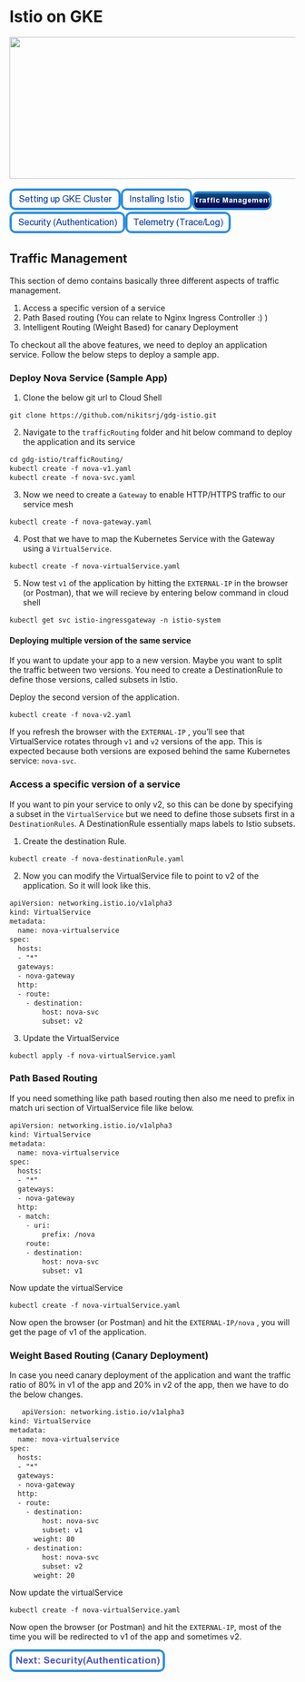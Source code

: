 # Istio on GKE

<img src="https://cdn-images-1.medium.com/max/2000/1*Z_-ulLqHoVA2jOVIEU3G5Q.png" height="250" width="1000"/>

[![Setting Up GKE Cluster](https://github.com/nikitsrj/gdg-istio/blob/master/readme/setupgke.png)](./agenda.md)[![Installing Istio](https://github.com/nikitsrj/gdg-istio/blob/master/readme/istioinstall.png)](./istio.md)[![Traffic Management](https://github.com/nikitsrj/gdg-istio/blob/master/readme/trafficenable.png)](./traffic.md)[![Security Authentication](https://github.com/nikitsrj/gdg-istio/blob/master/readme/authentication.png)](./security.md)[![Telemetry](https://github.com/nikitsrj/gdg-istio/blob/master/readme/telem.png)](./telemetry.md)

## Traffic Management

This section of demo contains basically three different aspects of traffic management.

1. Access a specific version of a service
2. Path Based routing (You can relate to Nginx Ingress Controller :) )
3. Intelligent Routing (Weight Based) for canary Deployment

To checkout all the above features, we need to deploy an application service. Follow the below steps to deploy a sample app.

### Deploy Nova Service (Sample App)

1. Clone the below git url to Cloud Shell
```
git clone https://github.com/nikitsrj/gdg-istio.git
```

2. Navigate to the `trafficRouting` folder and hit below command to deploy the application and its service 
```
cd gdg-istio/trafficRouting/
kubectl create -f nova-v1.yaml
kubectl create -f nova-svc.yaml
```

3. Now we need to create a `Gateway` to enable HTTP/HTTPS traffic to our service mesh
```
kubectl create -f nova-gateway.yaml
```
4. Post that we have to map the Kubernetes Service with the Gateway using a `VirtualService`.
```
kubectl create -f nova-virtualService.yaml
```
5. Now test `v1` of the application by hitting the `EXTERNAL-IP` in the browser (or Postman), that we will recieve by entering below command in cloud shell
```
kubectl get svc istio-ingressgateway -n istio-system
```

#### Deploying multiple version of the same service 

If you want to update your app to a new version. Maybe you want to split the traffic between two versions. You need to create a DestinationRule to define those versions, called subsets in Istio. 

Deploy the second version of the application.
```
kubectl create -f nova-v2.yaml
```
If you refresh the browser with the `EXTERNAL-IP` , you’ll see that VirtualService rotates through `v1` and `v2` versions of the app. This is expected because both versions are exposed behind the same Kubernetes service: `nova-svc`.

### Access a specific version of a service
If you want to pin your service to only v2, so this can be done by specifying a subset in the `VirtualService` but we need to define those subsets first in a `DestinationRules`. A DestinationRule essentially maps labels to Istio subsets.

1. Create the destination Rule.
```
kubectl create -f nova-destinationRule.yaml
```
2. Now you can modify the VirtualService file to point to v2 of the application. So it will look like this.
```
apiVersion: networking.istio.io/v1alpha3
kind: VirtualService
metadata:
  name: nova-virtualservice
spec:
  hosts:
  - "*"
  gateways:
  - nova-gateway
  http:
  - route:
    - destination:
        host: nova-svc
        subset: v2
```
3. Update the VirtualService
```
kubectl apply -f nova-virtualService.yaml 
```

### Path Based Routing

If you need something like path based routing then also me need to prefix in match uri section of VirtualService file like below.

```
apiVersion: networking.istio.io/v1alpha3
kind: VirtualService
metadata:
  name: nova-virtualservice
spec:
  hosts:
  - "*"
  gateways:
  - nova-gateway
  http:
  - match:
    - uri:
        prefix: /nova
    route:
    - destination:
        host: nova-svc
        subset: v1
  ```
  Now update the virtualService
  ```
  kubectl create -f nova-virtualService.yaml
  ```
  Now open the browser (or Postman) and hit the  `EXTERNAL-IP/nova` , you will get the page of v1 of the application.
  
  ### Weight Based Routing (Canary Deployment)
  
  In case you need canary deployment of the application and want the traffic ratio of 80% in v1 of the app and 20% in v2 of the app, then we have to do the below changes.
```
   apiVersion: networking.istio.io/v1alpha3
kind: VirtualService
metadata:
  name: nova-virtualservice
spec:
  hosts:
  - "*"
  gateways:
  - nova-gateway
  http:
  - route:
    - destination:
        host: nova-svc
        subset: v1
      weight: 80
    - destination:
        host: nova-svc
        subset: v2
      weight: 20
 ```
 Now update the virtualService
  ```
  kubectl create -f nova-virtualService.yaml
  ```
 Now open the browser (or Postman) and hit the  `EXTERNAL-IP`, most of the time you will be redirected to v1 of the app and sometimes v2.

[![Next: Security(Authentication)](https://github.com/nikitsrj/gdg-istio/blob/master/readme/nextsecurity.png)](./security.md)
  
  

